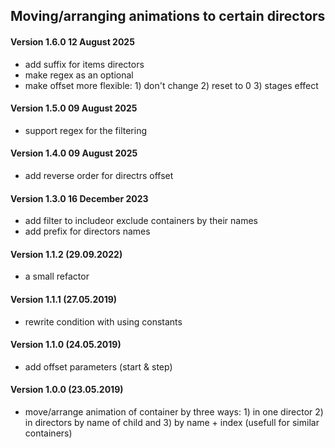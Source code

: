## Moving/arranging animations to certain directors

#### Version 1.6.0 12 August 2025
* add suffix for items directors
* make regex as an optional
* make offset more flexible: 1) don't change 2) reset to 0 3) stages effect

#### Version 1.5.0 09 August 2025
* support regex for the filtering

#### Version 1.4.0 09 August 2025
* add reverse order for directrs offset

#### Version 1.3.0 16 December 2023
* add filter to includeor exclude containers by their names
* add prefix for directors names

#### Version 1.1.2 (29.09.2022)
* a small refactor

#### Version 1.1.1 (27.05.2019)
* rewrite condition with using constants

#### Version 1.1.0 (24.05.2019)
* add offset parameters (start & step)

#### Version 1.0.0 (23.05.2019)
* move/arrange animation of container by three ways: 1) in one director 2) in directors by name of child and 3) by name + index (usefull for similar containers)
